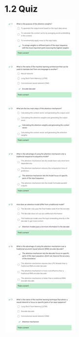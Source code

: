 # 1.2 Quiz

![gh](https://raw.githubusercontent.com/SeanChenR/img_gif/main/myimage/1743127006000416fm5.png)

